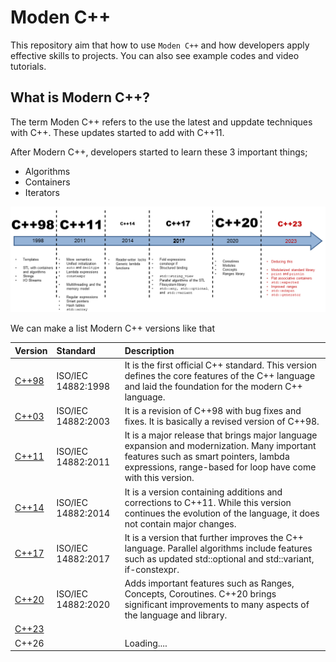 # Moden C++
This repository aim that how to use `Moden C++` and how developers apply effective skills to projects. You can also see example codes and video tutorials.

## What is Modern C++?
The term Moden C++ refers to the use the latest and uppdate techniques with C++. These updates started to add with C++11.

After Modern C++, developers started to learn these 3 important things;
* Algorithms
* Containers
* Iterators

![Modern C++ History](image.png)

We can make a list Modern C++ versions like that

| Version | Standard | Description |
| :------ | :------- | :---------- |
| [C++98](cpp98/README.md) | ISO/IEC 14882:1998 | It is the first official C++ standard. This version defines the core features of the C++ language and laid the foundation for the modern C++ language. |
| [C++03](cpp03/README.md) | ISO/IEC 14882:2003 | It is a revision of C++98 with bug fixes and fixes. It is basically a revised version of C++98. |
| [C++11](cpp11/README.md) | ISO/IEC 14882:2011 | It is a major release that brings major language expansion and modernization. Many important features such as smart pointers, lambda expressions, range-based for loop have come with this version. |
| [C++14](cpp14/README.md) | ISO/IEC 14882:2014 | It is a version containing additions and corrections to C++11. While this version continues the evolution of the language, it does not contain major changes. |
| [C++17](cpp17/README.md) | ISO/IEC 14882:2017 | It is a version that further improves the C++ language. Parallel algorithms include features such as updated std::optional and std::variant, if-constexpr. |
| [C++20](cpp20/README.md) | ISO/IEC 14882:2020 | Adds important features such as Ranges, Concepts, Coroutines. C++20 brings significant improvements to many aspects of the language and library. |
| [C++23](cpp23/README.md) | | |
| C++26 | | Loading.... |
